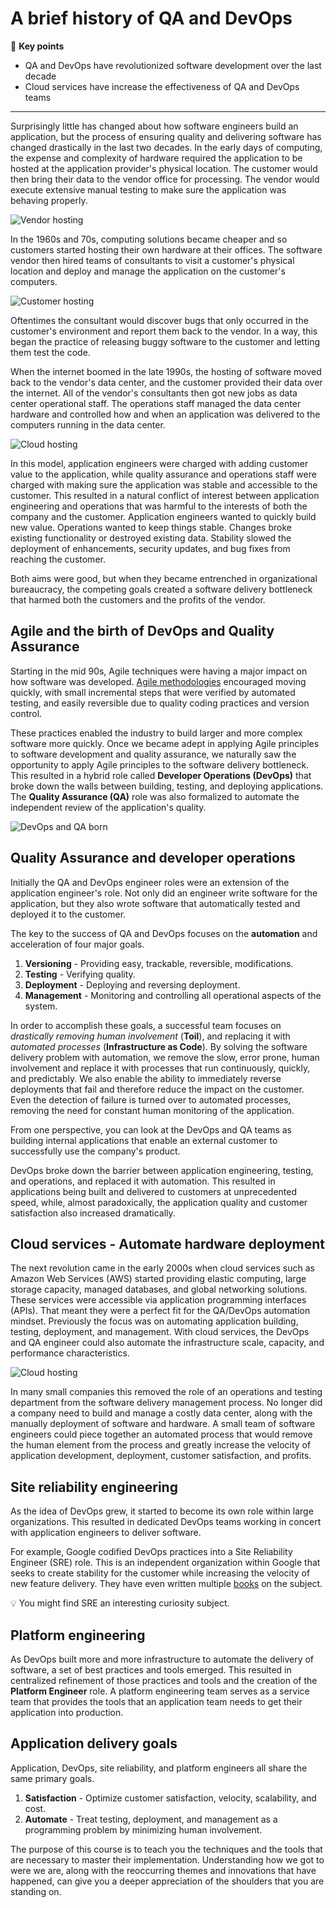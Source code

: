 # A brief history of QA and DevOps

🔑 **Key points**

- QA and DevOps have revolutionized software development over the last decade
- Cloud services have increase the effectiveness of QA and DevOps teams

---

Surprisingly little has changed about how software engineers build an application, but the process of ensuring quality and delivering software has changed drastically in the last two decades. In the early days of computing, the expense and complexity of hardware required the application to be hosted at the application provider's physical location. The customer would then bring their data to the vendor office for processing. The vendor would execute extensive manual testing to make sure the application was behaving properly.

![Vendor hosting](vendorHosting.png)

In the 1960s and 70s, computing solutions became cheaper and so customers started hosting their own hardware at their offices. The software vendor then hired teams of consultants to visit a customer's physical location and deploy and manage the application on the customer's computers.

![Customer hosting](customerHosting.png)

Oftentimes the consultant would discover bugs that only occurred in the customer's environment and report them back to the vendor. In a way, this began the practice of releasing buggy software to the customer and letting them test the code.

When the internet boomed in the late 1990s, the hosting of software moved back to the vendor's data center, and the customer provided their data over the internet. All of the vendor's consultants then got new jobs as data center operational staff. The operations staff managed the data center hardware and controlled how and when an application was delivered to the computers running in the data center.

![Cloud hosting](vendorDataCenterHosting.png)

In this model, application engineers were charged with adding customer value to the application, while quality assurance and operations staff were charged with making sure the application was stable and accessible to the customer. This resulted in a natural conflict of interest between application engineering and operations that was harmful to the interests of both the company and the customer. Application engineers wanted to quickly build new value. Operations wanted to keep things stable. Changes broke existing functionality or destroyed existing data. Stability slowed the deployment of enhancements, security updates, and bug fixes from reaching the customer.

Both aims were good, but when they became entrenched in organizational bureaucracy, the competing goals created a software delivery bottleneck that harmed both the customers and the profits of the vendor.

## Agile and the birth of DevOps and Quality Assurance

Starting in the mid 90s, Agile techniques were having a major impact on how software was developed. [Agile methodologies](https://www.agilealliance.org/agile101/the-agile-manifesto/) encouraged moving quickly, with small incremental steps that were verified by automated testing, and easily reversible due to quality coding practices and version control.

These practices enabled the industry to build larger and more complex software more quickly. Once we became adept in applying Agile principles to software development and quality assurance, we naturally saw the opportunity to apply Agile principles to the software delivery bottleneck. This resulted in a hybrid role called **Developer Operations (DevOps)** that broke down the walls between building, testing, and deploying applications. The **Quality Assurance (QA)** role was also formalized to automate the independent review of the application's quality.

![DevOps and QA born](devOpsAndQaBorn.png)

## Quality Assurance and developer operations

Initially the QA and DevOps engineer roles were an extension of the application engineer's role. Not only did an engineer write software for the application, but they also wrote software that automatically tested and deployed it to the customer.

The key to the success of QA and DevOps focuses on the **automation** and acceleration of four major goals.

1. **Versioning** - Providing easy, trackable, reversible, modifications.
1. **Testing** - Verifying quality.
1. **Deployment** - Deploying and reversing deployment.
1. **Management** - Monitoring and controlling all operational aspects of the system.

In order to accomplish these goals, a successful team focuses on _drastically removing human involvement_ (**Toil**), and replacing it with _automated processes_ (**Infrastructure as Code**). By solving the software delivery problem with automation, we remove the slow, error prone, human involvement and replace it with processes that run continuously, quickly, and predictably. We also enable the ability to immediately reverse deployments that fail and therefore reduce the impact on the customer. Even the detection of failure is turned over to automated processes, removing the need for constant human monitoring of the application.

From one perspective, you can look at the DevOps and QA teams as building internal applications that enable an external customer to successfully use the company's product.

DevOps broke down the barrier between application engineering, testing, and operations, and replaced it with automation. This resulted in applications being built and delivered to customers at unprecedented speed, while, almost paradoxically, the application quality and customer satisfaction also increased dramatically.

## Cloud services - Automate hardware deployment

The next revolution came in the early 2000s when cloud services such as Amazon Web Services (AWS) started providing elastic computing, large storage capacity, managed databases, and global networking solutions. These services were accessible via application programming interfaces (APIs). That meant they were a perfect fit for the QA/DevOps automation mindset. Previously the focus was on automating application building, testing, deployment, and management. With cloud services, the DevOps and QA engineer could also automate the infrastructure scale, capacity, and performance characteristics.

![Cloud hosting](cloudHosting.png)

In many small companies this removed the role of an operations and testing department from the software delivery management process. No longer did a company need to build and manage a costly data center, along with the manually deployment of software and hardware. A small team of software engineers could piece together an automated process that would remove the human element from the process and greatly increase the velocity of application development, deployment, customer satisfaction, and profits.

## Site reliability engineering

As the idea of DevOps grew, it started to become its own role within large organizations. This resulted in dedicated DevOps teams working in concert with application engineers to deliver software.

For example, Google codified DevOps practices into a Site Reliability Engineer (SRE) role. This is an independent organization within Google that seeks to create stability for the customer while increasing the velocity of new feature delivery. They have even written multiple [books](https://sre.google/books/) on the subject.

💡 You might find SRE an interesting curiosity subject.

## Platform engineering

As DevOps built more and more infrastructure to automate the delivery of software, a set of best practices and tools emerged. This resulted in centralized refinement of those practices and tools and the creation of the **Platform Engineer** role. A platform engineering team serves as a service team that provides the tools that an application team needs to get their application into production.

## Application delivery goals

Application, DevOps, site reliability, and platform engineers all share the same primary goals.

1. **Satisfaction** - Optimize customer satisfaction, velocity, scalability, and cost.
1. **Automate** - Treat testing, deployment, and management as a programming problem by minimizing human involvement.

The purpose of this course is to teach you the techniques and the tools that are necessary to master their implementation. Understanding how we got to were we are, along with the reoccurring themes and innovations that have happened, can give you a deeper appreciation of the shoulders that you are standing on.
